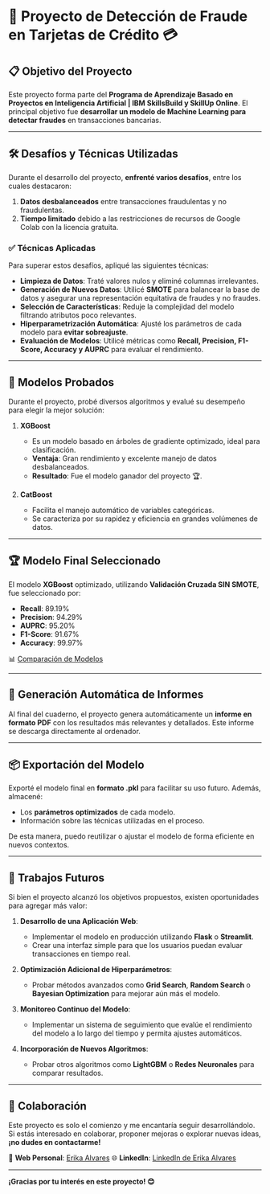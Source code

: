 # 🚀 Proyecto de Detección de Fraude en Tarjetas de Crédito 💳  

## 📋 **Objetivo del Proyecto**  
Este proyecto forma parte del **Programa de Aprendizaje Basado en Proyectos en Inteligencia Artificial | IBM SkillsBuild y SkillUp Online**. El principal objetivo fue **desarrollar un modelo de Machine Learning para detectar fraudes** en transacciones bancarias.  

---

## 🛠️ **Desafíos y Técnicas Utilizadas**  
Durante el desarrollo del proyecto, **enfrenté varios desafíos**, entre los cuales destacaron:  
1. **Datos desbalanceados** entre transacciones fraudulentas y no fraudulentas.  
2. **Tiempo limitado** debido a las restricciones de recursos de Google Colab con la licencia gratuita.  

### ✅ **Técnicas Aplicadas**  
Para superar estos desafíos, apliqué las siguientes técnicas:  
- **Limpieza de Datos**: Traté valores nulos y eliminé columnas irrelevantes.  
- **Generación de Nuevos Datos**: Utilicé **SMOTE** para balancear la base de datos y asegurar una representación equitativa de fraudes y no fraudes.  
- **Selección de Características**: Reduje la complejidad del modelo filtrando atributos poco relevantes.  
- **Hiperparametrización Automática**: Ajusté los parámetros de cada modelo para **evitar sobreajuste**.  
- **Evaluación de Modelos**: Utilicé métricas como **Recall, Precision, F1-Score, Accuracy y AUPRC** para evaluar el rendimiento.  

---

## 🤖 **Modelos Probados**  
Durante el proyecto, probé diversos algoritmos y evalué su desempeño para elegir la mejor solución:  

1. **XGBoost**  
   - Es un modelo basado en árboles de gradiente optimizado, ideal para clasificación.  
   - **Ventaja**: Gran rendimiento y excelente manejo de datos desbalanceados.  
   - **Resultado**: Fue el modelo ganador del proyecto 🏆.  

2. **CatBoost**  
   - Facilita el manejo automático de variables categóricas.  
   - Se caracteriza por su rapidez y eficiencia en grandes volúmenes de datos.  

---

## 🏆 **Modelo Final Seleccionado**  
El modelo **XGBoost** optimizado, utilizando **Validación Cruzada SIN SMOTE**, fue seleccionado por:  
- **Recall**: 89.19%  
- **Precision**: 94.29%  
- **AUPRC**: 95.20%  
- **F1-Score**: 91.67%  
- **Accuracy**: 99.97%  

📊 [Comparación de Modelos](informe_final.pdf)

---

## 📝 **Generación Automática de Informes**  
Al final del cuaderno, el proyecto genera automáticamente un **informe en formato PDF** con los resultados más relevantes y detallados. Este informe se descarga directamente al ordenador.

---

## 📦 **Exportación del Modelo**  
Exporté el modelo final en **formato .pkl** para facilitar su uso futuro. Además, almacené:  
- Los **parámetros optimizados** de cada modelo.  
- Información sobre las técnicas utilizadas en el proceso.  

De esta manera, puedo reutilizar o ajustar el modelo de forma eficiente en nuevos contextos.

---

## 🚀 **Trabajos Futuros**  
Si bien el proyecto alcanzó los objetivos propuestos, existen oportunidades para agregar más valor:  

1. **Desarrollo de una Aplicación Web**:  
   - Implementar el modelo en producción utilizando **Flask** o **Streamlit**.  
   - Crear una interfaz simple para que los usuarios puedan evaluar transacciones en tiempo real.

2. **Optimización Adicional de Hiperparámetros**:  
   - Probar métodos avanzados como **Grid Search**, **Random Search** o **Bayesian Optimization** para mejorar aún más el modelo.

3. **Monitoreo Continuo del Modelo**:  
   - Implementar un sistema de seguimiento que evalúe el rendimiento del modelo a lo largo del tiempo y permita ajustes automáticos.  

4. **Incorporación de Nuevos Algoritmos**:  
   - Probar otros algoritmos como **LightGBM** o **Redes Neuronales** para comparar resultados.

---

## 🤝 **Colaboración**  
Este proyecto es solo el comienzo y me encantaría seguir desarrollándolo. Si estás interesado en colaborar, proponer mejoras o explorar nuevas ideas, **¡no dudes en contactarme!**  

📧 **Web Personal**: [Erika Alvares](https://www.erikaalvares.es/)
🌐 **LinkedIn**: [LinkedIn de Erika Alvares](https://www.linkedin.com)  

---

**¡Gracias por tu interés en este proyecto! 😊**  

